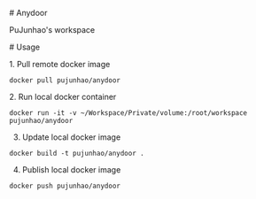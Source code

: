 # Anydoor

PuJunhao's workspace

# Usage

1. Pull remote docker image

```
docker pull pujunhao/anydoor
```

2. Run local docker container

```
docker run -it -v ~/Workspace/Private/volume:/root/workspace pujunhao/anydoor
```

3. Update local docker image

```
docker build -t pujunhao/anydoor .
```

4. Publish local docker image
```
docker push pujunhao/anydoor
```